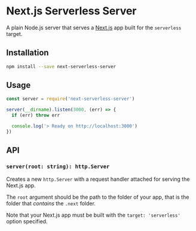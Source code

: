 # Next.js Serverless Server

A plain Node.js server that serves a [Next.js](https://nextjs.org) app built for the `serverless` target.

## Installation

```sh
npm install --save next-serverless-server
```

## Usage

```js
const server = require('next-serverless-server')

server(__dirname).listen(3000, (err) => {
  if (err) throw err

  console.log('> Ready on http://localhost:3000')
})
```

## API

### `server(root: string): http.Server`

Creates a new `http.Server` with a request handler attached for serving the Next.js app.

The `root` argument should be the path to the folder of your app, that is the folder that _contains_ the `.next` folder.

Note that your Next.js app must be built with the `target: 'serverless'` option specified.
